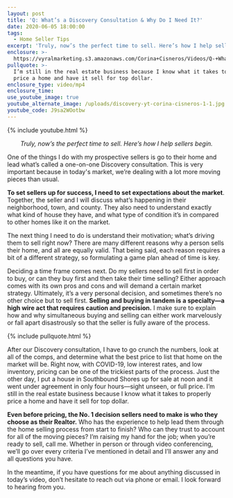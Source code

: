 ```yaml
---
layout: post
title: 'Q: What’s a Discovery Consultation & Why Do I Need It?'
date: 2020-06-05 18:00:00
tags:
  - Home Seller Tips
excerpt: 'Truly, now’s the perfect time to sell. Here’s how I help sellers begin.'
enclosure: >-
  https://vyralmarketing.s3.amazonaws.com/Corina+Cisneros/Videos/Q-+Whats+a+Discovery+Consultation+%26+Why+Do+I+Need+It_.mp4
pullquote: >-
  I’m still in the real estate business because I know what it takes to properly
  price a home and have it sell for top dollar.
enclosure_type: video/mp4
enclosure_time:
use_youtube_image: true
youtube_alternate_image: /uploads/discovery-yt-corina-cisneros-1-1.jpg
youtube_code: J9sa2WOotbw
---
```


{% include youtube.html %}

<p style="text-align:center"><em>Truly, now’s the perfect time to sell. Here’s how I help sellers begin.</em></p>

One of the things I do with my prospective sellers is go to their home and lead what’s called a one-on-one Discovery consultation. This is very important because in today's market, we’re dealing with a lot more moving pieces than usual.&nbsp;

**To set sellers up for success, I need to set expectations about the market**. Together, the seller and I will discuss what’s happening in their neighborhood, town, and county. They also need to understand exactly what kind of house they have, and what type of condition it’s in compared to other homes like it on the market.&nbsp;

The next thing I need to do is understand their motivation; what’s driving them to sell right now? There are many different reasons why a person sells their home, and all are equally valid. That being said, each reason requires a bit of a different strategy, so formulating a game plan ahead of time is key.&nbsp;

Deciding a time frame comes next. Do my sellers need to sell first in order to buy, or can they buy first and then take their time selling? Either approach comes with its own pros and cons and will demand a certain market strategy. Ultimately, it’s a very personal decision, and sometimes there’s no other choice but to sell first. **Selling and buying in tandem is a specialty—a high wire act that requires caution and precision.** I make sure to explain how and why simultaneous buying and selling can either work marvelously or fall apart disastrously so that the seller is fully aware of the process.&nbsp;

{% include pullquote.html %}

After our Discovery consultation, I have to go crunch the numbers, look at all of the comps, and determine what the best price to list that home on the market will be. Right now, with COVID-19, low interest rates, and low inventory, pricing can be one of the trickiest parts of the process. Just the other day, I put a house in Southbound Shores up for sale at noon and it went under agreement in only four hours—sight unseen, or full price. I’m still in the real estate business because I know what it takes to properly price a home and have it sell for top dollar.&nbsp;

**Even before pricing, the No. 1 decision sellers need to make is who they choose as their Realtor.** Who has the experience to help lead them through the home selling process from start to finish? Who can they trust to account for all of the moving pieces? I’m raising my hand for the job; when you’re ready to sell, call me. Whether in person or through video conferencing, we’ll go over every criteria I’ve mentioned in detail and I’ll answer any and all questions you have.&nbsp;

In the meantime, if you have questions for me about anything discussed in today’s video, don’t hesitate to reach out via phone or email. I look forward to hearing from you.
